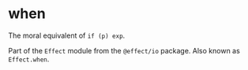 # when

The moral equivalent of `if (p) exp`.

Part of the `Effect` module from the `@effect/io` package. Also known as `Effect.when`.
